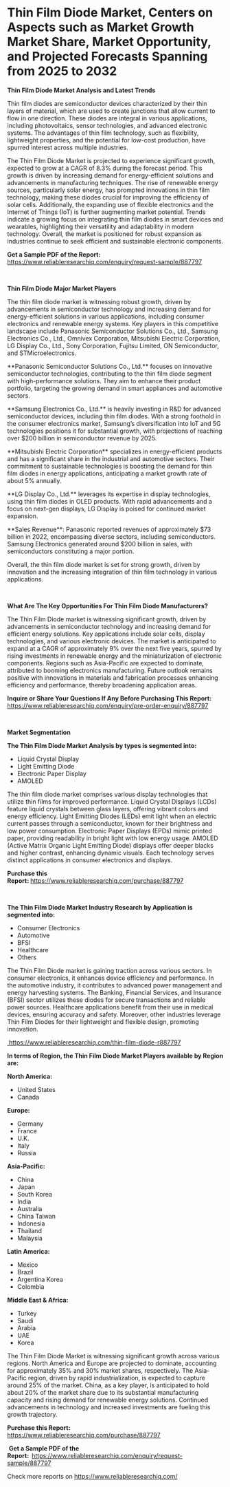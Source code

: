 <p><h1>Thin Film Diode Market, Centers on Aspects such as Market Growth Market Share, Market Opportunity, and Projected Forecasts Spanning from 2025 to 2032</h1></p><p><strong>Thin Film Diode Market Analysis and Latest Trends</strong></p>
<p><p>Thin film diodes are semiconductor devices characterized by their thin layers of material, which are used to create junctions that allow current to flow in one direction. These diodes are integral in various applications, including photovoltaics, sensor technologies, and advanced electronic systems. The advantages of thin film technology, such as flexibility, lightweight properties, and the potential for low-cost production, have spurred interest across multiple industries.</p><p>The Thin Film Diode Market is projected to experience significant growth, expected to grow at a CAGR of 8.3% during the forecast period. This growth is driven by increasing demand for energy-efficient solutions and advancements in manufacturing techniques. The rise of renewable energy sources, particularly solar energy, has prompted innovations in thin film technology, making these diodes crucial for improving the efficiency of solar cells. Additionally, the expanding use of flexible electronics and the Internet of Things (IoT) is further augmenting market potential. Trends indicate a growing focus on integrating thin film diodes in smart devices and wearables, highlighting their versatility and adaptability in modern technology. Overall, the market is positioned for robust expansion as industries continue to seek efficient and sustainable electronic components.</p></p>
<p><strong>Get a Sample PDF of the Report:&nbsp;</strong> <a href="https://www.reliableresearchiq.com/enquiry/request-sample/887797?utm_campaign=2247&utm_medium=2&utm_source=Github&utm_content=ia&utm_term=10022025&utm_id=thin-film-diode">https://www.reliableresearchiq.com/enquiry/request-sample/887797</a></p>
<p>&nbsp;</p>
<p><strong>Thin Film Diode Major Market Players</strong></p>
<p><p>The thin film diode market is witnessing robust growth, driven by advancements in semiconductor technology and increasing demand for energy-efficient solutions in various applications, including consumer electronics and renewable energy systems. Key players in this competitive landscape include Panasonic Semiconductor Solutions Co., Ltd., Samsung Electronics Co., Ltd., Omnivex Corporation, Mitsubishi Electric Corporation, LG Display Co., Ltd., Sony Corporation, Fujitsu Limited, ON Semiconductor, and STMicroelectronics.</p><p>**Panasonic Semiconductor Solutions Co., Ltd.** focuses on innovative semiconductor technologies, contributing to the thin film diode segment with high-performance solutions. They aim to enhance their product portfolio, targeting the growing demand in smart appliances and automotive sectors.</p><p>**Samsung Electronics Co., Ltd.** is heavily investing in R&D for advanced semiconductor devices, including thin film diodes. With a strong foothold in the consumer electronics market, Samsung’s diversification into IoT and 5G technologies positions it for substantial growth, with projections of reaching over $200 billion in semiconductor revenue by 2025.</p><p>**Mitsubishi Electric Corporation** specializes in energy-efficient products and has a significant share in the industrial and automotive sectors. Their commitment to sustainable technologies is boosting the demand for thin film diodes in energy applications, anticipating a market growth rate of about 5% annually.</p><p>**LG Display Co., Ltd.** leverages its expertise in display technologies, using thin film diodes in OLED products. With rapid advancements and a focus on next-gen displays, LG Display is poised for continued market expansion.</p><p>**Sales Revenue**: Panasonic reported revenues of approximately $73 billion in 2022, encompassing diverse sectors, including semiconductors. Samsung Electronics generated around $200 billion in sales, with semiconductors constituting a major portion. </p><p>Overall, the thin film diode market is set for strong growth, driven by innovation and the increasing integration of thin film technology in various applications.</p></p>
<p>&nbsp;</p>
<p><strong>What Are The Key Opportunities For Thin Film Diode Manufacturers?</strong></p>
<p><p>The Thin Film Diode market is witnessing significant growth, driven by advancements in semiconductor technology and increasing demand for efficient energy solutions. Key applications include solar cells, display technologies, and various electronic devices. The market is anticipated to expand at a CAGR of approximately 9% over the next five years, spurred by rising investments in renewable energy and the miniaturization of electronic components. Regions such as Asia-Pacific are expected to dominate, attributed to booming electronics manufacturing. Future outlook remains positive with innovations in materials and fabrication processes enhancing efficiency and performance, thereby broadening application areas.</p></p>
<p><strong>Inquire or Share Your Questions If Any Before Purchasing This Report:</strong> <a href="https://www.reliableresearchiq.com/enquiry/pre-order-enquiry/887797?utm_campaign=2247&utm_medium=2&utm_source=Github&utm_content=ia&utm_term=10022025&utm_id=thin-film-diode">https://www.reliableresearchiq.com/enquiry/pre-order-enquiry/887797</a></p>
<p>&nbsp;</p>
<p><strong>Market Segmentation</strong></p>
<p><strong>The Thin Film Diode Market Analysis by types is segmented into:</strong></p>
<p><ul><li>Liquid Crystal Display</li><li>Light Emitting Diode</li><li>Electronic Paper Display</li><li>AMOLED</li></ul></p>
<p><p>The thin film diode market comprises various display technologies that utilize thin films for improved performance. Liquid Crystal Displays (LCDs) feature liquid crystals between glass layers, offering vibrant colors and energy efficiency. Light Emitting Diodes (LEDs) emit light when an electric current passes through a semiconductor, known for their brightness and low power consumption. Electronic Paper Displays (EPDs) mimic printed paper, providing readability in bright light with low energy usage. AMOLED (Active Matrix Organic Light Emitting Diode) displays offer deeper blacks and higher contrast, enhancing dynamic visuals. Each technology serves distinct applications in consumer electronics and displays.</p></p>
<p><strong>Purchase this Report:&nbsp;</strong><a href="https://www.reliableresearchiq.com/purchase/887797?utm_campaign=2247&utm_medium=2&utm_source=Github&utm_content=ia&utm_term=10022025&utm_id=thin-film-diode">https://www.reliableresearchiq.com/purchase/887797</a></p>
<p>&nbsp;</p>
<p><strong>The Thin Film Diode Market Industry Research by Application is segmented into:</strong></p>
<p><ul><li>Consumer Electronics</li><li>Automotive</li><li>BFSI</li><li>Healthcare</li><li>Others</li></ul></p>
<p><p>The Thin Film Diode market is gaining traction across various sectors. In consumer electronics, it enhances device efficiency and performance. In the automotive industry, it contributes to advanced power management and energy harvesting systems. The Banking, Financial Services, and Insurance (BFSI) sector utilizes these diodes for secure transactions and reliable power sources. Healthcare applications benefit from their use in medical devices, ensuring accuracy and safety. Moreover, other industries leverage Thin Film Diodes for their lightweight and flexible design, promoting innovation.</p></p>
<p><a href="https://www.reliableresearchiq.com/thin-film-diode-r887797?utm_campaign=2247&utm_medium=2&utm_source=Github&utm_content=ia&utm_term=10022025&utm_id=thin-film-diode">&nbsp;https://www.reliableresearchiq.com/thin-film-diode-r887797</a></p>
<p><strong>In terms of Region, the Thin Film Diode Market Players available by Region are:</strong></p>
<p>
    <p> <strong> North America: </strong>
        <ul>
            <li>United States</li>
            <li>Canada</li>
        </ul>
        </p> 
    <p> <strong> Europe: </strong>
        <ul>
            <li>Germany</li>
            <li>France</li>
            <li>U.K.</li>
            <li>Italy</li>
            <li>Russia</li>
        </ul>
        </p> 
    <p> <strong> Asia-Pacific: </strong>
        <ul>
            <li>China</li>
            <li>Japan</li>
            <li>South Korea</li>
            <li>India</li>
            <li>Australia</li>
            <li>China Taiwan</li>
            <li>Indonesia</li>
            <li>Thailand</li>
            <li>Malaysia</li>
        </ul>
        </p> 
    <p> <strong> Latin America: </strong>
        <ul>
            <li>Mexico</li>
            <li>Brazil</li>
            <li>Argentina Korea</li>
            <li>Colombia</li>
        </ul>
        </p> 
    <p> <strong> Middle East & Africa: </strong>
        <ul>
            <li>Turkey</li>
            <li>Saudi</li>
            <li>Arabia</li>
            <li>UAE</li>
            <li>Korea</li>
        </ul>
    </p>
    </p>
<p><p>The Thin Film Diode Market is witnessing significant growth across various regions. North America and Europe are projected to dominate, accounting for approximately 35% and 30% market shares, respectively. The Asia-Pacific region, driven by rapid industrialization, is expected to capture around 25% of the market. China, as a key player, is anticipated to hold about 20% of the market share due to its substantial manufacturing capacity and rising demand for renewable energy solutions. Continued advancements in technology and increased investments are fueling this growth trajectory.</p></p>
<p><strong>Purchase this Report: </strong><a href="https://www.reliableresearchiq.com/purchase/887797?utm_campaign=2247&utm_medium=2&utm_source=Github&utm_content=ia&utm_term=10022025&utm_id=thin-film-diode">https://www.reliableresearchiq.com/purchase/887797</a></p>
<p>&nbsp;<strong>Get a Sample PDF of the Report:&nbsp;&nbsp;</strong><a href="https://www.reliableresearchiq.com/enquiry/request-sample/887797?utm_campaign=2247&utm_medium=2&utm_source=Github&utm_content=ia&utm_term=10022025&utm_id=thin-film-diode">https://www.reliableresearchiq.com/enquiry/request-sample/887797</a></p>
<p><strong></strong></p>
<p>Check more reports on <a href="https://www.reliableresearchiq.com/?utm_campaign=2247&utm_medium=2&utm_source=Github&utm_content=ia&utm_term=10022025&utm_id=thin-film-diode">https://www.reliableresearchiq.com/</a></p>